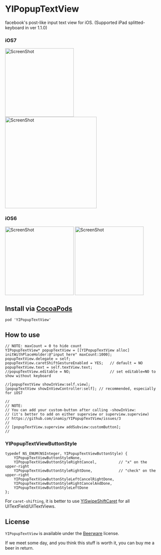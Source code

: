 YIPopupTextView
===============

facebook's post-like input text view for iOS.
(Supported iPad splitted-keyboard in ver 1.1.0)

### iOS7

<img src="https://raw.github.com/inamiy/YIPopupTextView/master/Screenshots/screenshot3.png" alt="ScreenShot" width="225px" style="width:225px;" /> <img src="https://raw.github.com/inamiy/YIPopupTextView/master/Screenshots/screenshot4.png" alt="ScreenShot" width="300px" style="width:300px;" />

### iOS6

<img src="https://raw.github.com/inamiy/YIPopupTextView/master/Screenshots/screenshot1.png" alt="ScreenShot" width="225px" style="width:225px;" /> <img src="https://raw.github.com/inamiy/YIPopupTextView/master/Screenshots/screenshot2.png" alt="ScreenShot" width="225px" style="width:225px;" />

Install via [CocoaPods](http://cocoapods.org/)
----------

```
pod 'YIPopupTextView'
```

How to use
----------
```objc
// NOTE: maxCount = 0 to hide count
YIPopupTextView* popupTextView = [[YIPopupTextView alloc] initWithPlaceHolder:@"input here" maxCount:1000];
popupTextView.delegate = self;
popupTextView.caretShiftGestureEnabled = YES;   // default = NO
popupTextView.text = self.textView.text;
//popupTextView.editable = NO;                  // set editable=NO to show without keyboard

//[popupTextView showInView:self.view];
[popupTextView showInViewController:self]; // recommended, especially for iOS7

//
// NOTE:
// You can add your custom-button after calling -showInView:
// (it's better to add on either superview or superview.superview)
// https://github.com/inamiy/YIPopupTextView/issues/3
//
// [popupTextView.superview addSubview:customButton];
//

```

### YIPopupTextViewButtonStyle

```objc
typedef NS_ENUM(NSInteger, YIPopupTextViewButtonStyle) {
    YIPopupTextViewButtonStyleNone,
    YIPopupTextViewButtonStyleRightCancel,          // "x" on the upper-right
    YIPopupTextViewButtonStyleRightDone,            // "check" on the upper-right
    YIPopupTextViewButtonStyleLeftCancelRightDone,
    YIPopupTextViewButtonStyleRightCancelAndDone,
    YIPopupTextViewButtonStyleLeftDone
};
```

For `caret-shifting`, it is better to use [YISwipeShiftCaret](https://github.com/inamiy/YISwipeShiftCaret) for all UITextField/UITextViews.

License
-------
`YIPopupTextView` is available under the [Beerware](http://en.wikipedia.org/wiki/Beerware) license.

If we meet some day, and you think this stuff is worth it, you can buy me a beer in return.

